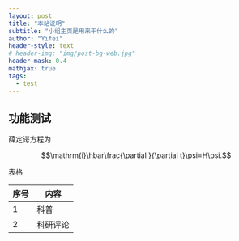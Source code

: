 ```yaml
---
layout: post
title: "本站说明"
subtitle: "小组主页是用来干什么的"
author: "Yifei"
header-style: text
# header-img: "img/post-bg-web.jpg"
header-mask: 0.4
mathjax: true
tags:
  - test
---
```


## 功能测试

薛定谔方程为

$$\mathrm{i}\hbar\frac{\partial }{\partial t}\psi=H\psi.$$

表格

序号 | 内容
--|--
1|科普
2|科研评论
